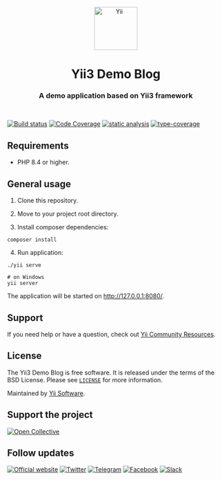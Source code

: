 <p align="center">
    <a href="https://github.com/yiisoft" target="_blank">
        <img src="https://yiisoft.github.io/docs/images/yii_logo.svg" height="100px" alt="Yii">
    </a>
    <h1 align="center">Yii3 Demo Blog</h1>
    <h3 align="center">A demo application based on Yii3 framework</h3>
    <br>
</p>

[![Build status](https://github.com/yiisoft/demo-blog/actions/workflows/build.yml/badge.svg)](https://github.com/yiisoft/demo-blog/actions/workflows/build.yml)
[![Code Coverage](https://codecov.io/gh/yiisoft/demo-blog/branch/master/graph/badge.svg?token=TDZ2bErTcN)](https://codecov.io/gh/yiisoft/demo-blog)
[![static analysis](https://github.com/yiisoft/demo-blog/workflows/static%20analysis/badge.svg)](https://github.com/yiisoft/demo-blog/actions?query=workflow%3A%22static+analysis%22)
[![type-coverage](https://shepherd.dev/github/yiisoft/demo-blog/coverage.svg)](https://shepherd.dev/github/yiisoft/demo-blog)

## Requirements

- PHP 8.4 or higher.

## General usage

1. Clone this repository.

2. Move to your project root directory.

3. Install composer dependencies:

```shell
composer install
```

4. Run application:

```shell
./yii serve

# on Windows
yii server
```

The application will be started on http://127.0.0.1:8080/.


## Support

If you need help or have a question, check out [Yii Community Resources](https://www.yiiframework.com/community).

## License

The Yii3 Demo Blog is free software. It is released under the terms of the BSD License.
Please see [`LICENSE`](./LICENSE.md) for more information.

Maintained by [Yii Software](https://www.yiiframework.com/).

## Support the project

[![Open Collective](https://img.shields.io/badge/Open%20Collective-sponsor-7eadf1?logo=open%20collective&logoColor=7eadf1&labelColor=555555)](https://opencollective.com/yiisoft)

## Follow updates

[![Official website](https://img.shields.io/badge/Powered_by-Yii_Framework-green.svg?style=flat)](https://www.yiiframework.com/)
[![Twitter](https://img.shields.io/badge/twitter-follow-1DA1F2?logo=twitter&logoColor=1DA1F2&labelColor=555555?style=flat)](https://twitter.com/yiiframework)
[![Telegram](https://img.shields.io/badge/telegram-join-1DA1F2?style=flat&logo=telegram)](https://t.me/yii3en)
[![Facebook](https://img.shields.io/badge/facebook-join-1DA1F2?style=flat&logo=facebook&logoColor=ffffff)](https://www.facebook.com/groups/yiitalk)
[![Slack](https://img.shields.io/badge/slack-join-1DA1F2?style=flat&logo=slack)](https://yiiframework.com/go/slack)
